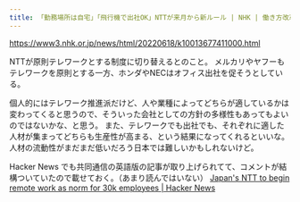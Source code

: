 ```yaml
---
title: 「勤務場所は自宅」「飛行機で出社OK」NTTが来月から新ルール | NHK | 働き方改革
---
```


https://www3.nhk.or.jp/news/html/20220618/k10013677411000.html

NTTが原則テレワークとする制度に切り替えるとのこと。
メルカリやヤフーもテレワークを原則とする一方、ホンダやNECはオフィス出社を促そうとしている。

個人的にはテレワーク推進派だけど、人や業種によってどちらが適しているかは変わってくると思うので、そういった会社としての方針の多様性もあってもよいのではないかな、と思う。
また、テレワークでも出社でも、それぞれに適した人材が集まってどちらも生産性が高まる、という結果になってくれるといいな。
人材の流動性がまだまだ低いだろう日本では難しいかもしれないけど。

Hacker News でも共同通信の英語版の記事が取り上げられてて、コメントが結構ついていたので載せておく。（あまり読んではいない）
[Japan's NTT to begin remote work as norm for 30k employees | Hacker News](https://news.ycombinator.com/item?id=31791124)
